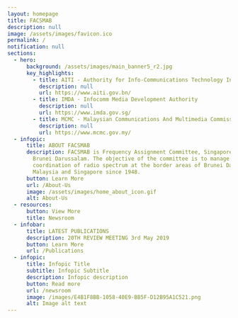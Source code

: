 ```yaml
---
layout: homepage
title: FACSMAB
description: null
image: /assets/images/favicon.ico
permalink: /
notification: null
sections:
  - hero:
      background: /assets/images/main_banner5_r2.jpg
      key_highlights:
        - title: AITI - Authority for Info-Communications Technology Industry
          description: null
          url: https://www.aiti.gov.bn/
        - title: IMDA - Infocomm Media Development Authority
          description: null
          url: https://www.imda.gov.sg/
        - title: MCMC - Malaysian Communications And Multimedia Commission
          description: null
          url: https://www.mcmc.gov.my/
  - infopic:
      title: ABOUT FACSMAB
      description: FACSMAB is Frequency Assignment Committee, Singapore, Malaysia And
        Brunei Darussalam. The objective of the committee is to manage
        coordination of radio spectrum at the border areas of Brunei Darussalam,
        Malaysia and Singapore since 1948.
      button: Learn More
      url: /About-Us
      image: /assets/images/home_about_icon.gif
      alt: About-Us
  - resources:
      button: View More
      title: Newsroom
  - infobar:
      title: LATEST PUBLICATIONS
      description: 20TH REVIEW MEETING 3rd May 2019
      button: Learn More
      url: /Publications
  - infopic:
      title: Infopic Title
      subtitle: Infopic Subtitle
      description: Infopic description
      button: Read more
      url: /newsroom
      image: /images/E4B1F8BB-1058-40E9-BB5F-D12B95A1C521.png
      alt: Image alt text
---
```

